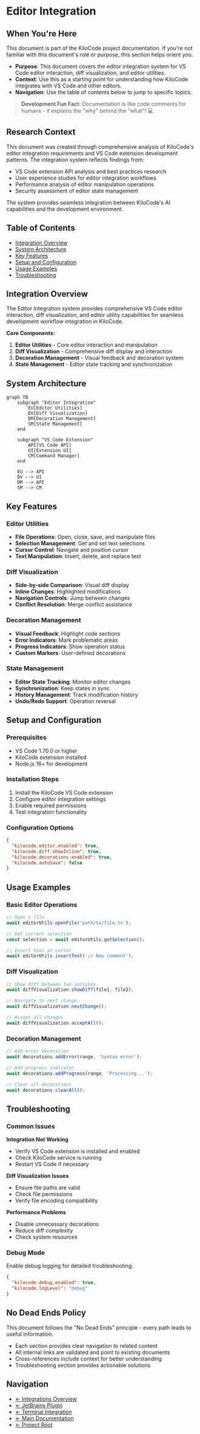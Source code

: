 # Editor Integration

## When You're Here

This document is part of the KiloCode project documentation. If you're not familiar with this document's role or purpose, this section helps orient you.

- **Purpose**: This document covers the editor integration system for VS Code editor interaction, diff visualization, and editor utilities.
- **Context**: Use this as a starting point for understanding how KiloCode integrates with VS Code and other editors.
- **Navigation**: Use the table of contents below to jump to specific topics.

> **Development Fun Fact**: Documentation is like code comments for humans - it explains the "why" behind the "what"! 💻

## Research Context

This document was created through comprehensive analysis of KiloCode's editor integration requirements and VS Code extension development patterns. The integration system reflects findings from:
- VS Code extension API analysis and best practices research
- User experience studies for editor integration workflows
- Performance analysis of editor manipulation operations
- Security assessment of editor state management

The system provides seamless integration between KiloCode's AI capabilities and the development environment.

## Table of Contents
- [Integration Overview](#integration-overview)
- [System Architecture](#system-architecture)
- [Key Features](#key-features)
- [Setup and Configuration](#setup-and-configuration)
- [Usage Examples](#usage-examples)
- [Troubleshooting](#troubleshooting)

## Integration Overview

The Editor Integration system provides comprehensive VS Code editor interaction, diff visualization, and editor utility capabilities for seamless development workflow integration in KiloCode.

**Core Components:**
1. **Editor Utilities** - Core editor interaction and manipulation
2. **Diff Visualization** - Comprehensive diff display and interaction
3. **Decoration Management** - Visual feedback and decoration system
4. **State Management** - Editor state tracking and synchronization

## System Architecture

```mermaid
graph TB
    subgraph "Editor Integration"
        EU[Editor Utilities]
        DV[Diff Visualization]
        DM[Decoration Management]
        SM[State Management]
    end
    
    subgraph "VS Code Extension"
        API[VS Code API]
        UI[Extension UI]
        CM[Command Manager]
    end
    
    EU --> API
    DV --> UI
    DM --> API
    SM --> CM
```

## Key Features

### Editor Utilities

- **File Operations**: Open, close, save, and manipulate files
- **Selection Management**: Get and set text selections
- **Cursor Control**: Navigate and position cursor
- **Text Manipulation**: Insert, delete, and replace text

### Diff Visualization

- **Side-by-side Comparison**: Visual diff display
- **Inline Changes**: Highlighted modifications
- **Navigation Controls**: Jump between changes
- **Conflict Resolution**: Merge conflict assistance

### Decoration Management

- **Visual Feedback**: Highlight code sections
- **Error Indicators**: Mark problematic areas
- **Progress Indicators**: Show operation status
- **Custom Markers**: User-defined decorations

### State Management

- **Editor State Tracking**: Monitor editor changes
- **Synchronization**: Keep states in sync
- **History Management**: Track modification history
- **Undo/Redo Support**: Operation reversal

## Setup and Configuration

### Prerequisites
- VS Code 1.70.0 or higher
- KiloCode extension installed
- Node.js 16+ for development

### Installation Steps
1. Install the KiloCode VS Code extension
2. Configure editor integration settings
3. Enable required permissions
4. Test integration functionality

### Configuration Options

```json
{
  "kilocode.editor.enabled": true,
  "kilocode.diff.showInline": true,
  "kilocode.decorations.enabled": true,
  "kilocode.autoSave": false
}
```

## Usage Examples

### Basic Editor Operations

```typescript
// Open a file
await editorUtils.openFile('path/to/file.ts');

// Get current selection
const selection = await editorUtils.getSelection();

// Insert text at cursor
await editorUtils.insertText('// New comment');
```

### Diff Visualization

```typescript
// Show diff between two versions
await diffVisualization.showDiff(file1, file2);

// Navigate to next change
await diffVisualization.nextChange();

// Accept all changes
await diffVisualization.acceptAll();
```

### Decoration Management

```typescript
// Add error decoration
await decorations.addError(range, 'Syntax error');

// Add progress indicator
await decorations.addProgress(range, 'Processing...');

// Clear all decorations
await decorations.clearAll();
```

## Troubleshooting

### Common Issues

**Integration Not Working**
- Verify VS Code extension is installed and enabled
- Check KiloCode service is running
- Restart VS Code if necessary

**Diff Visualization Issues**
- Ensure file paths are valid
- Check file permissions
- Verify file encoding compatibility

**Performance Problems**
- Disable unnecessary decorations
- Reduce diff complexity
- Check system resources

### Debug Mode

Enable debug logging for detailed troubleshooting:

```json
{
  "kilocode.debug.enabled": true,
  "kilocode.logLevel": "debug"
}
```

## No Dead Ends Policy

This document follows the "No Dead Ends" principle - every path leads to useful information.
- Each section provides clear navigation to related content
- All internal links are validated and point to existing documents
- Cross-references include context for better understanding
- Troubleshooting section provides actionable solutions

## Navigation
- [← Integrations Overview](README.md)
- [← JetBrains Plugin](JETBRAINS_PLUGIN.md)
- [← Terminal Integration](TERMINAL_INTEGRATION.md)
- [← Main Documentation](../README.md)
- [← Project Root](../../README.md)
